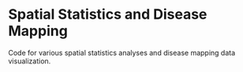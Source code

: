 # Spatial Statistics and Disease Mapping
Code for various spatial statistics analyses and disease mapping data visualization.
